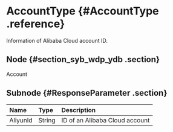 # AccountType {#AccountType .reference}

Information of Alibaba Cloud account ID.

## Node {#section_syb_wdp_ydb .section}

Account

## Subnode {#ResponseParameter .section}

|Name|Type|Description|
|:---|:---|:----------|
|AliyunId|String|ID of an Alibaba Cloud account|

